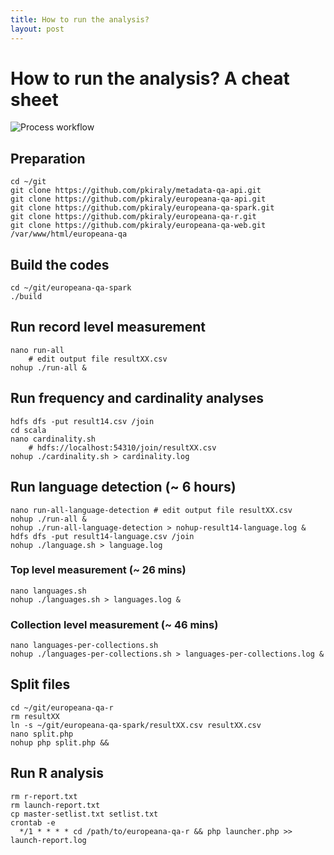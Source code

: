 ```yaml
---
title: How to run the analysis?
layout: post
---
```


# How to run the analysis? A cheat sheet

<img src="{{ site.url }}/img/process-workflow.png" class="big" title="Process workflow" alt="Process workflow" />


## Preparation

```
cd ~/git
git clone https://github.com/pkiraly/metadata-qa-api.git
git clone https://github.com/pkiraly/europeana-qa-api.git
git clone https://github.com/pkiraly/europeana-qa-spark.git
git clone https://github.com/pkiraly/europeana-qa-r.git
git clone https://github.com/pkiraly/europeana-qa-web.git /var/www/html/europeana-qa
```

## Build the codes

```
cd ~/git/europeana-qa-spark
./build
```

## Run record level measurement

```
nano run-all
	# edit output file resultXX.csv
nohup ./run-all &
```

## Run frequency and cardinality analyses

```
hdfs dfs -put result14.csv /join
cd scala
nano cardinality.sh
	# hdfs://localhost:54310/join/resultXX.csv
nohup ./cardinality.sh > cardinality.log
```

## Run language detection (~ 6 hours)

```
nano run-all-language-detection # edit output file resultXX.csv
nohup ./run-all &
nohup ./run-all-language-detection > nohup-result14-language.log &
hdfs dfs -put result14-language.csv /join
nohup ./language.sh > language.log
```

### Top level measurement (~ 26 mins)

```
nano languages.sh
nohup ./languages.sh > languages.log &
```

### Collection level measurement (~ 46 mins)

```
nano languages-per-collections.sh
nohup ./languages-per-collections.sh > languages-per-collections.log &
```


## Split files

```
cd ~/git/europeana-qa-r
rm resultXX
ln -s ~/git/europeana-qa-spark/resultXX.csv resultXX.csv
nano split.php
nohup php split.php &&
```

## Run R analysis

```
rm r-report.txt
rm launch-report.txt
cp master-setlist.txt setlist.txt
crontab -e
  */1 * * * * cd /path/to/europeana-qa-r && php launcher.php >> launch-report.log
```
